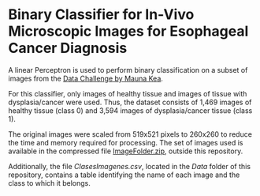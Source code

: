 # Binary Classifier for In-Vivo Microscopic Images for Esophageal Cancer Diagnosis

A linear Perceptron is used to perform binary classification on a subset of images from the [Data Challenge by Mauna Kea](https://challengedata.ens.fr/participants/challenges/11/).

For this classifier, only images of healthy tissue and images of tissue with dysplasia/cancer were used. Thus, the dataset consists of 1,469 images of healthy tissue (class 0) and 3,594 images of dysplasia/cancer tissue (class 1).

The original images were scaled from 519x521 pixels to 260x260 to reduce the time and memory required for processing. The set of images used is available in the compressed file [ImageFolder.zip](https://drive.google.com/file/d/1Abi4hjl5djn8X75YCcMXL5htq7iqf7VY/view?usp=sharing), outside this repository.

Additionally, the file *ClasesImagenes.csv*, located in the *Data* folder of this repository, contains a table identifying the name of each image and the class to which it belongs.
